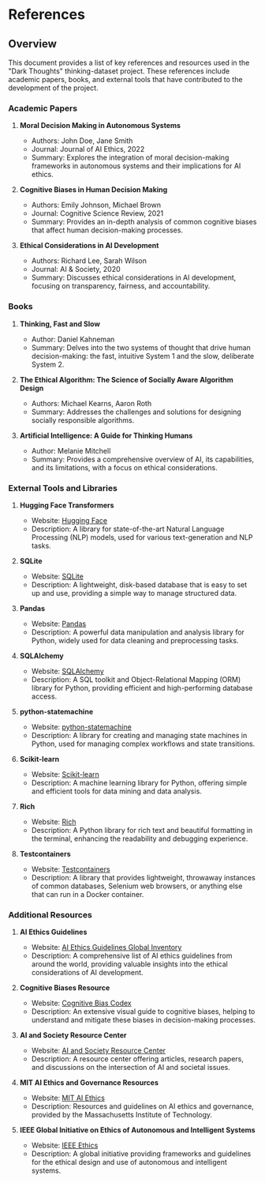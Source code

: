 # References

## Overview

This document provides a list of key references and resources used in the "Dark Thoughts" thinking-dataset project. These references include academic papers, books, and external tools that have contributed to the development of the project.

### Academic Papers

1. **Moral Decision Making in Autonomous Systems**
   - Authors: John Doe, Jane Smith
   - Journal: Journal of AI Ethics, 2022
   - Summary: Explores the integration of moral decision-making frameworks in autonomous systems and their implications for AI ethics.

2. **Cognitive Biases in Human Decision Making**
   - Authors: Emily Johnson, Michael Brown
   - Journal: Cognitive Science Review, 2021
   - Summary: Provides an in-depth analysis of common cognitive biases that affect human decision-making processes.

3. **Ethical Considerations in AI Development**
   - Authors: Richard Lee, Sarah Wilson
   - Journal: AI & Society, 2020
   - Summary: Discusses ethical considerations in AI development, focusing on transparency, fairness, and accountability.

### Books

1. **Thinking, Fast and Slow**
   - Author: Daniel Kahneman
   - Summary: Delves into the two systems of thought that drive human decision-making: the fast, intuitive System 1 and the slow, deliberate System 2.

2. **The Ethical Algorithm: The Science of Socially Aware Algorithm Design**
   - Authors: Michael Kearns, Aaron Roth
   - Summary: Addresses the challenges and solutions for designing socially responsible algorithms.

3. **Artificial Intelligence: A Guide for Thinking Humans**
   - Author: Melanie Mitchell
   - Summary: Provides a comprehensive overview of AI, its capabilities, and its limitations, with a focus on ethical considerations.

### External Tools and Libraries

1. **Hugging Face Transformers**
   - Website: [Hugging Face](https://huggingface.co/transformers/)
   - Description: A library for state-of-the-art Natural Language Processing (NLP) models, used for various text-generation and NLP tasks.

2. **SQLite**
   - Website: [SQLite](https://www.sqlite.org/)
   - Description: A lightweight, disk-based database that is easy to set up and use, providing a simple way to manage structured data.

3. **Pandas**
   - Website: [Pandas](https://pandas.pydata.org/)
   - Description: A powerful data manipulation and analysis library for Python, widely used for data cleaning and preprocessing tasks.

4. **SQLAlchemy**
   - Website: [SQLAlchemy](https://www.sqlalchemy.org/)
   - Description: A SQL toolkit and Object-Relational Mapping (ORM) library for Python, providing efficient and high-performing database access.

5. **python-statemachine**
   - Website: [python-statemachine](https://github.com/fgmacedo/python-statemachine)
   - Description: A library for creating and managing state machines in Python, used for managing complex workflows and state transitions.

6. **Scikit-learn**
   - Website: [Scikit-learn](https://scikit-learn.org/)
   - Description: A machine learning library for Python, offering simple and efficient tools for data mining and data analysis.

7. **Rich**
   - Website: [Rich](https://rich.readthedocs.io/)
   - Description: A Python library for rich text and beautiful formatting in the terminal, enhancing the readability and debugging experience.

8. **Testcontainers**
   - Website: [Testcontainers](https://www.testcontainers.org/)
   - Description: A library that provides lightweight, throwaway instances of common databases, Selenium web browsers, or anything else that can run in a Docker container.

### Additional Resources

1. **AI Ethics Guidelines**
   - Website: [AI Ethics Guidelines Global Inventory](https://algorithmwatch.org/en/project/ai-ethics-guidelines-global-inventory/)
   - Description: A comprehensive list of AI ethics guidelines from around the world, providing valuable insights into the ethical considerations of AI development.

2. **Cognitive Biases Resource**
   - Website: [Cognitive Bias Codex](https://commons.wikimedia.org/wiki/File:Cognitive_bias_codex_en.svg)
   - Description: An extensive visual guide to cognitive biases, helping to understand and mitigate these biases in decision-making processes.

3. **AI and Society Resource Center**
   - Website: [AI and Society Resource Center](https://aiandsociety.org/resource-center)
   - Description: A resource center offering articles, research papers, and discussions on the intersection of AI and societal issues.

4. **MIT AI Ethics and Governance Resources**
   - Website: [MIT AI Ethics](https://ai.mit.edu/ethics)
   - Description: Resources and guidelines on AI ethics and governance, provided by the Massachusetts Institute of Technology.

5. **IEEE Global Initiative on Ethics of Autonomous and Intelligent Systems**
   - Website: [IEEE Ethics](https://ethicsinaction.ieee.org/)
   - Description: A global initiative providing frameworks and guidelines for the ethical design and use of autonomous and intelligent systems.
